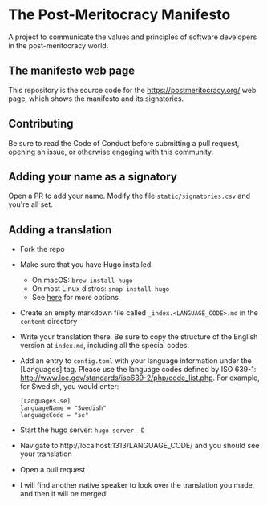 # The Post-Meritocracy Manifesto
A project to communicate the values and principles of software developers in the post-meritocracy world.

## The manifesto web page
This repository is the source code for the <https://postmeritocracy.org/> web page, which shows the manifesto and its signatories.

## Contributing
Be sure to read the Code of Conduct before submitting a pull request, opening an issue, or otherwise engaging with this community.

## Adding your name as a signatory
Open a PR to add your name. Modify the file `static/signatories.csv` and you're all set.

## Adding a translation
* Fork the repo
* Make sure that you have Hugo installed:
	* On macOS: `brew install hugo`
	* On most Linux distros: `snap install hugo`
	* See [here](https://gohugo.io/getting-started/installing/) for more options
* Create an empty markdown file called `_index.<LANGUAGE_CODE>.md` in the `content` directory
* Write your translation there. Be sure to copy the structure of the English version at `index.md`, including all the special codes.
* Add an entry to `config.toml` with your language information under the [Languages] tag. Please use the language codes defined by ISO 639-1: http://www.loc.gov/standards/iso639-2/php/code_list.php. For example, for Swedish, you would enter:

      [Languages.se]
      languageName = "Swedish"
      languageCode = "se"

* Start the hugo server: `hugo server -D`
* Navigate to http://localhost:1313/LANGUAGE_CODE/ and you should see your translation
* Open a pull request
* I will find another native speaker to look over the translation you made, and then it will be merged!
